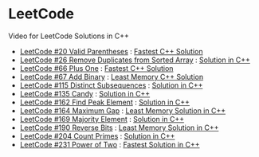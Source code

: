 # LeetCode
Video for LeetCode Solutions in C++

- [LeetCode #20 Valid Parentheses](https://leetcode.com/problems/valid-parentheses/) : [Fastest C++ Solution](https://youtu.be/wyvEXgMW1-w)
- [LeetCode #26 Remove Duplicates from Sorted Array](https://leetcode.com/problems/remove-duplicates-from-sorted-array/) : [Solution in C++](https://youtu.be/usvzeYt8XgM)
- [LeetCode #66 Plus One](https://leetcode.com/problems/plus-one/) : [Fastest C++ Solution](https://youtu.be/IzOFx2yNnh4)
- [LeetCode #67 Add Binary](https://leetcode.com/problems/add-binary/) : [Least Memory C++ Solution](https://youtu.be/Jn3G3KaA3bo)
- [LeetCode #115 Distinct Subsequences](https://leetcode.com/problems/distinct-subsequences/) : [Solution in C++](https://youtu.be/afkOysxeJlQ)
- [LeetCode #135 Candy](https://leetcode.com/problems/candy/) : [Solution in C++](https://youtu.be/rEKMA2lKey8)
- [LeetCode #162 Find Peak Element](https://leetcode.com/problems/find-peak-element/) : [Solution in C++](https://youtu.be/kX7vylYUv-E)
- [LeetCode #164 Maximum Gap](https://leetcode.com/problems/maximum-gap/) : [Least Memory Solution in C++](https://youtu.be/_YOgDVIQS3o)
- [LeetCode #169 Majority Element](https://leetcode.com/problems/majority-element/) : [Solution in C++](https://youtu.be/qh6DzPPOEKk)
- [LeetCode #190 Reverse Bits](https://leetcode.com/problems/reverse-bits/) : [Least Memory Solution in C++](https://youtu.be/Cvv0PEUdUPA)
- [LeetCode #204 Count Primes](https://leetcode.com/problems/count-primes/) : [Solution in C++](https://youtu.be/wqShmsG9U4k)
- [LeetCode #231 Power of Two](https://leetcode.com/problems/power-of-two/) : [Fastest Solution in C++](https://youtu.be/FUyxYAS9wOw)

